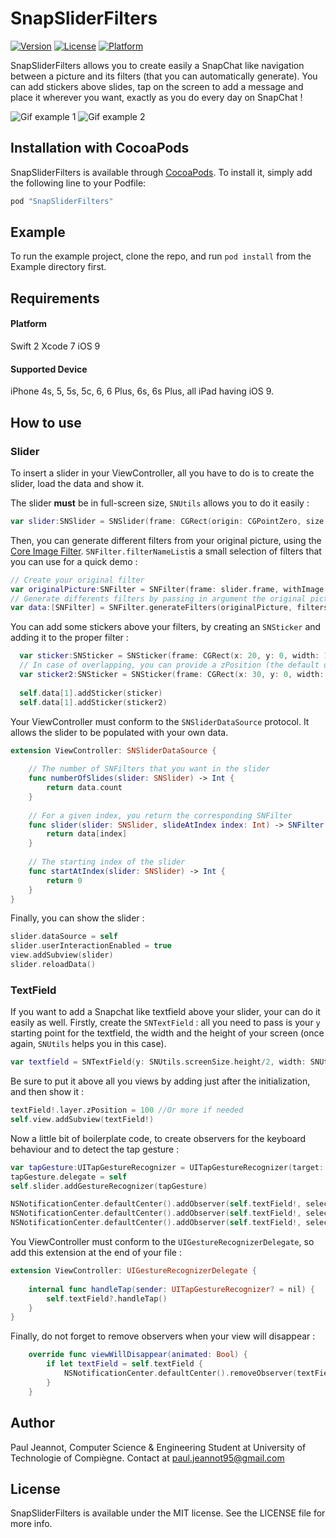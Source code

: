 # SnapSliderFilters

[![Version](https://img.shields.io/cocoapods/v/SnapSliderFilters.svg?style=flat)](http://cocoapods.org/pods/SnapSliderFilters)
[![License](https://img.shields.io/cocoapods/l/SnapSliderFilters.svg?style=flat)](http://cocoapods.org/pods/SnapSliderFilters)
[![Platform](https://img.shields.io/cocoapods/p/SnapSliderFilters.svg?style=flat)](http://cocoapods.org/pods/SnapSliderFilters)

SnapSliderFilters allows you to create easily a SnapChat like navigation between a picture and its filters (that you can automatically generate). You can add stickers above slides, tap on the screen to add a message and place it wherever you want, exactly as you do every day on SnapChat !

![Gif example 1](https://media.giphy.com/media/l0K4a2gNdOxrMH3Tq/giphy.gif)
![Gif example 2](https://media.giphy.com/media/26FxxUyEKHtLQHwrK/giphy.gif)

## Installation with CocoaPods

SnapSliderFilters is available through [CocoaPods](http://cocoapods.org). To install
it, simply add the following line to your Podfile:

```ruby
pod "SnapSliderFilters"
```

## Example

To run the example project, clone the repo, and run `pod install` from the Example directory first.

## Requirements

#### Platform

Swift 2
Xcode 7
iOS 9

#### Supported Device

iPhone 4s, 5, 5s, 5c, 6, 6 Plus, 6s, 6s Plus, all iPad having iOS 9.

## How to use

### Slider

To insert a slider in your ViewController, all you have to do is to create the slider, load the data and show it.

The slider **must** be in full-screen size, `SNUtils` allows you to do it easily :
```swift
var slider:SNSlider = SNSlider(frame: CGRect(origin: CGPointZero, size: SNUtils.screenSize))
```

Then, you can generate different filters from your original picture, using the [Core Image Filter](https://developer.apple.com/library/mac/documentation/GraphicsImaging/Reference/CoreImageFilterReference/). `SNFilter.filterNameList`is a small selection of filters that you can use for a quick demo :
```swift 
// Create your original filter
var originalPicture:SNFilter = SNFilter(frame: slider.frame, withImage: UIImage(named: "yourPicture")!)
// Generate differents filters by passing in argument the original picture and an array of filter's name
var data:[SNFilter] = SNFilter.generateFilters(originalPicture, filters: SNFilter.filterNameList)
```

You can add some stickers above your filters, by creating an `SNSticker` and adding it to the proper filter :
```swift
  var sticker:SNSticker = SNSticker(frame: CGRect(x: 20, y: 0, width: 140, height: 140), image: UIImage(named: "stick")!)
  // In case of overlapping, you can provide a zPosition (the default one is 0)
  var sticker2:SNSticker = SNSticker(frame: CGRect(x: 30, y: 0, width: 140, height: 140), image: UIImage(named: "stick")!, atZPosition: 2))
  
  self.data[1].addSticker(sticker)
  self.data[1].addSticker(sticker2)
```

Your ViewController must conform to the `SNSliderDataSource` protocol. It allows the slider to be populated with your own data.

```swift
extension ViewController: SNSliderDataSource {
    
    // The number of SNFilters that you want in the slider
    func numberOfSlides(slider: SNSlider) -> Int {
        return data.count
    }
    
    // For a given index, you return the corresponding SNFilter
    func slider(slider: SNSlider, slideAtIndex index: Int) -> SNFilter {
        return data[index]
    }
    
    // The starting index of the slider
    func startAtIndex(slider: SNSlider) -> Int {
        return 0
    }
}
```

Finally, you can show the slider :

```swift 
slider.dataSource = self
slider.userInteractionEnabled = true
view.addSubview(slider)
slider.reloadData()
```

### TextField

If you want to add a Snapchat like textfield above your slider, your can do it easily as well. Firstly, create the `SNTextField` : all you need to pass is your `y` starting point for the textfield, the width and the height of your screen (once again, `SNUtils` helps you in this case).

```swift
var textfield = SNTextField(y: SNUtils.screenSize.height/2, width: SNUtils.screenSize.width, heightOfScreen: SNUtils.screenSize.height)
```

Be sure to put it above all you views by adding just after the initialization, and then show it :
```swift 
textField!.layer.zPosition = 100 //Or more if needed
self.view.addSubview(textField!)
```

Now a little bit of boilerplate code, to create observers for the keyboard behaviour and to detect the tap gesture :
```swift 
var tapGesture:UITapGestureRecognizer = UITapGestureRecognizer(target: self, action: #selector(ViewController.handleTap(_:)))
tapGesture.delegate = self
self.slider.addGestureRecognizer(tapGesture)

NSNotificationCenter.defaultCenter().addObserver(self.textField!, selector: #selector(SNTextField.keyboardWillShow(_:)), name: UIKeyboardWillShowNotification, object: nil)
NSNotificationCenter.defaultCenter().addObserver(self.textField!, selector: #selector(SNTextField.keyboardWillHide(_:)), name: UIKeyboardWillHideNotification, object: nil)
NSNotificationCenter.defaultCenter().addObserver(self.textField!, selector: #selector(SNTextField.keyboardTypeChanged(_:)), name: UIKeyboardDidShowNotification, object: nil)
```

You ViewController must conform to the `UIGestureRecognizerDelegate`, so add this extension at the end of your file :

```swift 
extension ViewController: UIGestureRecognizerDelegate {
    
    internal func handleTap(sender: UITapGestureRecognizer? = nil) {
        self.textField?.handleTap()
    }
}
```

Finally, do not forget to remove observers when your view will disappear :
```swift
    override func viewWillDisappear(animated: Bool) {
        if let textField = self.textField {
            NSNotificationCenter.defaultCenter().removeObserver(textField)
        }
    }
```

## Author

Paul Jeannot, Computer Science & Engineering Student at University of Technologie of Compiègne. 
Contact at paul.jeannot95@gmail.com

## License

SnapSliderFilters is available under the MIT license. See the LICENSE file for more info.
